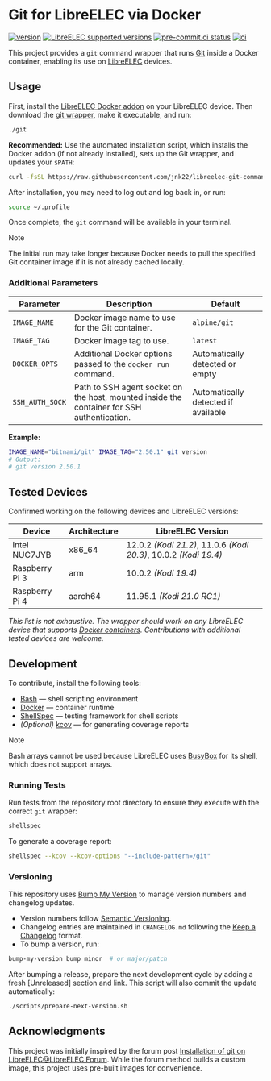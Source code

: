 # Git for LibreELEC via Docker

[![version](https://img.shields.io/github/v/tag/jnk22/libreelec-git-command?sort=semver)](https://github.com/jnk22/libreelec-git-command/releases)
[![LibreELEC supported versions](https://img.shields.io/badge/LibreELEC-10%20%7C%2011%20%7C%2012-blue)](https://libreelec.tv)
[![pre-commit.ci status](https://results.pre-commit.ci/badge/github/jnk22/libreelec-git-command/main.svg)](https://results.pre-commit.ci/latest/github/jnk22/libreelec-git-command/main)
[![ci](https://github.com/jnk22/libreelec-git-command/actions/workflows/ci.yaml/badge.svg)](https://github.com/jnk22/libreelec-git-command/actions/workflows/ci.yaml)

This project provides a `git` command wrapper that runs
[Git](https://git-scm.com/) inside a Docker container, enabling its use on
[LibreELEC](https://libreelec.tv/) devices.

## Usage

First, install the [LibreELEC Docker addon](https://github.com/LibreELEC/LibreELEC.tv/blob/master/packages/addons/service/docker/package.mk)
on your LibreELEC device. Then download the [git wrapper](./git), make it
executable, and run:

```bash
./git
```

**Recommended:** Use the automated installation script, which installs the
Docker addon (if not already installed), sets up the Git wrapper, and updates
your `$PATH`:

```bash
curl -fsSL https://raw.githubusercontent.com/jnk22/libreelec-git-command/main/install.sh | sh
```

After installation, you may need to log out and log back in, or run:

```bash
source ~/.profile
```

Once complete, the `git` command will be available in your terminal.

> [!NOTE]
> The initial run may take longer because Docker needs to pull the specified
> Git container image if it is not already cached locally.

### Additional Parameters

| Parameter       | Description                                                                                | Default                             |
| --------------- | ------------------------------------------------------------------------------------------ | ----------------------------------- |
| `IMAGE_NAME`    | Docker image name to use for the Git container.                                            | `alpine/git`                        |
| `IMAGE_TAG`     | Docker image tag to use.                                                                   | `latest`                            |
| `DOCKER_OPTS`   | Additional Docker options passed to the `docker run` command.                              | Automatically detected or empty     |
| `SSH_AUTH_SOCK` | Path to SSH agent socket on the host, mounted inside the container for SSH authentication. | Automatically detected if available |

**Example:**

```bash
IMAGE_NAME="bitnami/git" IMAGE_TAG="2.50.1" git version
# Output:
# git version 2.50.1
```

## Tested Devices

Confirmed working on the following devices and LibreELEC versions:

| Device         | Architecture | LibreELEC Version                                                |
| -------------- | ------------ | ---------------------------------------------------------------- |
| Intel NUC7JYB  | x86_64       | 12.0.2 _(Kodi 21.2)_, 11.0.6 _(Kodi 20.3)_, 10.0.2 _(Kodi 19.4)_ |
| Raspberry Pi 3 | arm          | 10.0.2 _(Kodi 19.4)_                                             |
| Raspberry Pi 4 | aarch64      | 11.95.1 _(Kodi 21.0 RC1)_                                        |

_This list is not exhaustive. The wrapper should work on any LibreELEC device
that supports [Docker containers](https://wiki.libreelec.tv/installation/docker).
Contributions with additional tested devices are welcome._

## Development

To contribute, install the following tools:

- [Bash](https://www.gnu.org/software/bash/) — shell scripting environment
- [Docker](https://www.docker.com/) — container runtime
- [ShellSpec](https://github.com/shellspec/shellspec) — testing framework for
  shell scripts
- _(Optional)_ [kcov](https://github.com/SimonKagstrom/kcov) — for generating
  coverage reports

> [!NOTE]
> Bash arrays cannot be used because LibreELEC uses
> [BusyBox](https://busybox.net/source.html) for its shell, which does not
> support arrays.

### Running Tests

Run tests from the repository root directory to ensure they execute with the
correct `git` wrapper:

```bash
shellspec
```

To generate a coverage report:

```bash
shellspec --kcov --kcov-options "--include-pattern=/git"
```

### Versioning

This repository uses [Bump My Version](https://pypi.org/project/bump-my-version/)
to manage version numbers and changelog updates.

- Version numbers follow [Semantic Versioning](https://semver.org/).
- Changelog entries are maintained in `CHANGELOG.md` following the [Keep a Changelog](https://keepachangelog.com/en/1.1.0/)
  format.
- To bump a version, run:

```bash
bump-my-version bump minor  # or major/patch
```

After bumping a release, prepare the next development
cycle by adding a fresh [Unreleased] section and link.
This script will also commit the update automatically:

```bash
./scripts/prepare-next-version.sh
```

## Acknowledgments

This project was initially inspired by the forum post
[Installation of git on LibreELEC@LibreELEC Forum](https://forum.libreelec.tv/thread/13874-installation-of-git-on-libreelec/?postID=105152#post105152).
While the forum method builds a custom image, this project uses pre-built
images for convenience.
